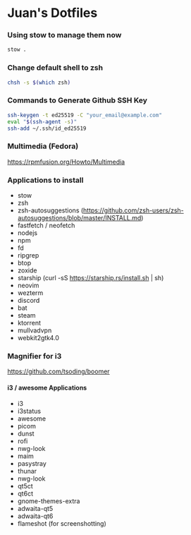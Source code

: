 # Juan's Dotfiles

### Using stow to manage them now
```bash
stow .
```

### Change default shell to zsh
```bash
chsh -s $(which zsh)
```

### Commands to Generate Github SSH Key
```bash
ssh-keygen -t ed25519 -C "your_email@example.com"
eval "$(ssh-agent -s)"
ssh-add ~/.ssh/id_ed25519
```

### Multimedia (Fedora)
https://rpmfusion.org/Howto/Multimedia

### Applications to install
- stow
- zsh
- zsh-autosuggestions (https://github.com/zsh-users/zsh-autosuggestions/blob/master/INSTALL.md)
- fastfetch / neofetch
- nodejs
- npm
- fd
- ripgrep
- btop
- zoxide
- starship (curl -sS https://starship.rs/install.sh | sh)
- neovim
- wezterm
- discord
- bat
- steam
- ktorrent
- mullvadvpn
- webkit2gtk4.0

### Magnifier for i3
https://github.com/tsoding/boomer

#### i3 / awesome Applications
- i3
- i3status
- awesome
- picom
- dunst
- rofi
- nwg-look
- maim
- pasystray
- thunar
- nwg-look
- qt5ct
- qt6ct
- gnome-themes-extra
- adwaita-qt5
- adwaita-qt6
- flameshot (for screenshotting)
